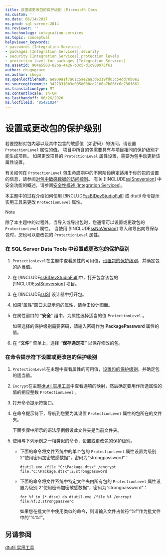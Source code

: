 ```yaml
---
title: 设置或更改包的保护级别 |Microsoft Docs
ms.custom: ''
ms.date: 06/14/2017
ms.prod: sql-server-2014
ms.reviewer: ''
ms.technology: integration-services
ms.topic: conceptual
helpviewer_keywords:
- passwords [Integration Services]
- packages [Integration Services],security
- security [Integration Services],protection levels
- protection level for packages [Integration Services]
ms.assetid: 904a5580-82ba-4a26-b0c5-d1c989975f61
author: chugugrace
ms.author: chugu
ms.openlocfilehash: ae909a1f7a61c5ae2aa3d6319fd03c54dd70b0e1
ms.sourcegitcommit: 34278310b3e005d008cd2106a7b86fc6e736f661
ms.translationtype: MT
ms.contentlocale: zh-CN
ms.lasthandoff: 06/26/2020
ms.locfileid: "85421824"
---
```

# <a name="set-or-change-the-protection-level-of-packages"></a>设置或更改包的保护级别
  若要控制对包内容以及其中包含的敏感值（如密码）的访问，请设置 `ProtectionLevel` 属性的值。 项目中所含的包需要具有与项目相同的保护级别才能生成项目。 如果更改项目的 `ProtectionLevel` 属性设置，需要为包手动更新该属性设置。  
  
 有关如何在 `ProtectionLevel` 包生命周期中的不同阶段确定适用于你的包的设置的信息，请参阅[对包中敏感数据的访问控制](security/access-control-for-sensitive-data-in-packages.md)。 有关 [!INCLUDE[ssISnoversion](../includes/ssisnoversion-md.md)] 中安全功能的概述，请参阅[安全性概述 (Integration Services)](security/security-overview-integration-services.md)。  
  
 本主题中的过程介绍如何使用 [!INCLUDE[ssBIDevStudioFull](../includes/ssbidevstudiofull-md.md)] 或 dtutil 命令提示实用工具来更改 `ProtectionLevel` 属性。  
  
> [!NOTE]  
>  除了本主题中的过程外，当导入或导出包时，您通常可以设置或更改包的 `ProtectionLevel` 属性。 当使用 [!INCLUDE[ssNoVersion](../includes/ssnoversion-md.md)] 导入和导出向导保存包时，您也可以更改包的 `ProtectionLevel` 属性。  
  
### <a name="to-set-or-change-the-protection-level-of-a-package-in-sql-server-data-tools"></a>在 SQL Server Data Tools 中设置或更改包的保护级别  
  
1.  `ProtectionLevel`在主题中查看属性的可用值，[设置包的保护级别](security/access-control-for-sensitive-data-in-packages.md)，并确定包的适当值。  
  
2.  在 [!INCLUDE[ssBIDevStudioFull](../includes/ssbidevstudiofull-md.md)]中，打开包含该包的 [!INCLUDE[ssISnoversion](../includes/ssisnoversion-md.md)] 项目。  
  
3.  在 [!INCLUDE[ssIS](../includes/ssis-md.md)] 设计器中打开包。  
  
4.  如果“属性”窗口未显示包的属性，请单击设计图面。  
  
5.  在属性窗口的 "**安全**" 组中，为属性选择适当的值 `ProtectionLevel` 。  
  
     如果选择的保护级别需要密码，请输入密码作为 **PackagePassword** 属性的值。  
  
6.  在 **“文件”** 菜单上，选择 **“保存选定项”** 以保存修改的包。  
  
### <a name="to-set-or-change-the-protection-level-of-packages-at-the-command-prompt"></a>在命令提示符下设置或更改包的保护级别  
  
1.  `ProtectionLevel`在主题中查看属性的可用值，[设置包的保护级别](security/access-control-for-sensitive-data-in-packages.md)，并确定包的适当值。  
  
2.  `Encrypt`在主题[dtutil 实用工具](dtutil-utility.md)中查看选项的映射，然后确定要用作所选属性的值的相应整数 `ProtectionLevel` 。  
  
3.  打开命令提示符窗口。  
  
4.  在命令提示符下，导航到您要为其设置 `ProtectionLevel` 属性的包所在的文件夹。  
  
     下面步骤中所示的语法示例假设此文件夹是当前文件夹。  
  
5.  使用与下列示例之一相类似的命令，设置或更改包的保护级别。  
  
    -   下面的命令将文件系统中的单个包的 `ProtectionLevel` 属性设置为级别 2“使用密码加密敏感数据”，密码为“strongpassword”：  
  
         `dtutil.exe /file "C:\Package.dtsx" /encrypt file;"C:\Package.dtsx";2;strongpassword`  
  
    -   下面的命令将文件系统中特定文件夹内所有包的 `ProtectionLevel` 属性设置为级别 2“使用密码加密敏感数据”，密码为“strongpassword”：  
  
         `for %f in (*.dtsx) do dtutil.exe /file %f /encrypt file;%f;2;strongpassword`  
  
         如果您在批文件中使用类似的命令，则请输入文件占位符“%f”作为批文件中的“%%f”。  
  
## <a name="see-also"></a>另请参阅  
 [dtutil 实用工具](dtutil-utility.md)  
  
  
